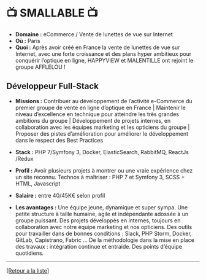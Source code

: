 # 📺 SMALLABLE 📺

- **Domaine :** eCommerce / Vente de lunettes de vue sur Internet
- **Où :** Paris
- **Quoi :** Après avoir créé en France la vente de lunettes de vue sur Internet, avec une forte croissance et des plans hyper ambitieux pour conquérir l’optique en ligne, HAPPYVIEW et MALENTILLE ont rejoint le groupe AFFLELOU !

## Développeur Full-Stack

- **Missions :** Contribuer au développement de l’activité e-Commerce du premier groupe de vente en ligne d’optique en France | Maintenir le niveau d’excellence en technique pour atteindre les très grandes ambitions du groupe | Développement de projets internes, en collaboration avec les équipes marketing et les opticiens du groupe | Proposer des pistes d’amélioration pour améliorer le développement dans le respect des Best Practices

- **Stack :** PHP 7/Symfony 3, Docker, ElasticSearch, RabbitMQ, ReactJs /Redux

- **Profil :** Avoir plusieurs projets à montrer ou une vraie expérience chez un site reconnu. Technos à maîtriser : PHP 7 et Symfony 3, SCSS + HTML, Javascript

- **Salaire :** entre 40/45K€ selon profil

- **Les avantages :** Une équipe jeune, dynamique et super sympa. Une petite structure à taille humaine, agile et indépendante adossée à un groupe puissant. Des projets développés en internes, toujours en collaboration avec notre équipe marketing et nos opticiens. Des outils pour travailler dans de bonnes conditions : Slack, PHP Storm, Docker, GitLab, Capistrano, Fabric … De la méthodologie dans la mise en place des travaux : intégration continue et entraide. Des points d’équipe quotidiens.

----
<a href="https://github.com/jlondiche/job-board-php/blob/master/00README.md">[Retour a la liste]</a>